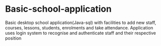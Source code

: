 # Basic-school-application
Basic desktop school application(Java-sql) with facilities to add new staff, courses, lessons, students, enrolments and take attendance. Application uses login system to recognise and authenticate staff and their respective position

